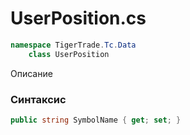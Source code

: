 
# UserPosition.cs
```csharp
namespace TigerTrade.Tc.Data  
    class UserPosition
```

Описание

### Синтаксис
```csharp
public string SymbolName { get; set; }
```
